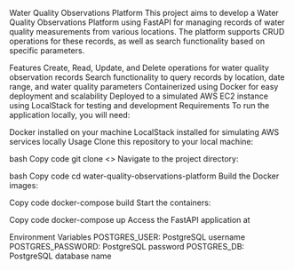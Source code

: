 Water Quality Observations Platform
This project aims to develop a Water Quality Observations Platform using FastAPI for managing records of water quality measurements from various locations. The platform supports CRUD operations for these records, as well as search functionality based on specific parameters.

Features
Create, Read, Update, and Delete operations for water quality observation records
Search functionality to query records by location, date range, and water quality parameters
Containerized using Docker for easy deployment and scalability
Deployed to a simulated AWS EC2 instance using LocalStack for testing and development
Requirements
To run the application locally, you will need:

Docker installed on your machine
LocalStack installed for simulating AWS services locally
Usage
Clone this repository to your local machine:

bash
Copy code
git clone <>
Navigate to the project directory:

bash
Copy code
cd water-quality-observations-platform
Build the Docker images:

Copy code
docker-compose build
Start the containers:

Copy code
docker-compose up
Access the FastAPI application at 

Environment Variables
POSTGRES_USER: PostgreSQL username
POSTGRES_PASSWORD: PostgreSQL password
POSTGRES_DB: PostgreSQL database name
